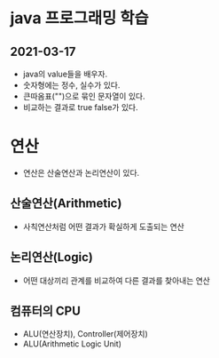 # java 프로그래밍 학습

## 2021-03-17

* java의 value들을 배우자.
* 숫자형에는 정수, 실수가 있다.
* 큰따옴표("")으로 묶인 문자열이 있다.
* 비교하는 결과로 true false가 있다.

# 연산
* 연산은 산술연산과 논리연산이 있다.

## 산술연산(Arithmetic)
* 사칙연산처럼 어떤 결과가 확실하게 도출되는 연산 

## 논리연산(Logic)
* 어떤 대상끼리 관계를 비교하여 다른 결과를 찾아내는 연산

## 컴퓨터의 CPU
* ALU(연산장치), Controller(제어장치)
* ALU(Arithmetic Logic Unit)